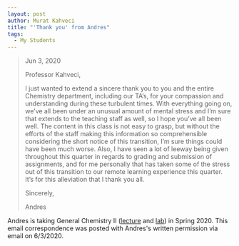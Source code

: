 ```yaml
---
layout: post
author: Murat Kahveci
title: "'Thank you' from Andres"
tags: 
  - My Students
---
```


> Jun 3, 2020
>
> Professor Kahveci,
>
> I just wanted to extend a sincere thank you to you and the entire Chemistry department, including our TA’s, for your compassion and understanding during these turbulent times. With everything going on, we’ve all been under an unusual amount of mental stress and I’m sure that extends to the teaching staff as well, so I hope you’ve all been well. The content in this class is not easy to grasp, but without the efforts of the staff making this information so comprehensible considering the short notice of this transition, I’m sure things could have been much worse. Also, I have seen a lot of leeway being given throughout this quarter in regards to grading and submission of assignments, and for me personally that has taken some of the stress out of this transition to our remote learning experience this quarter. It’s for this alleviation that I thank you all.
>
> Sincerely, 
>
> Andres

Andres is taking General Chemistry II ([lecture](/apl) and [lab](/osy)) in Spring 2020. This email correspondence was posted with Andres's written permission via email on 6/3/2020.